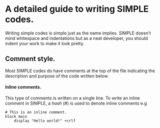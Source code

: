 # A detailed guide to writing SIMPLE codes.
Writing simple codes is simple just as the name implies. SIMPLE doesn't mind whitespace and indentations but as a neat developer, you should indent your work to make it look pretty.
## Comment style.
Most SIMPLE codes do have comments at the top of the file indicating the description and purpose of the code written below.
#### Inline comments.
This type of comments is written on a single line.
To write an inline comment in SIMPLE, a *hash* (#) is used to denote inline comments e.g
```
# This is an inline comment.
block main
    display "Hello world!" +crlf
